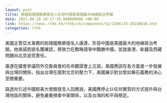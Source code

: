 ```yaml
---
layout: post
title: 美國助理國務卿提名人形容中國是美國最大地緣政治考驗
date: 2021-06-16 19:17:19.000000000 +08:00
link: https://news.rthk.hk/rthk/ch/component/k2/1596174-20210616.htm
categories: rthk
---
```


美國主管亞太事務的助理國務卿提名人康達，形容中國是美國最大的地緣政治考驗。他承諾若提名獲確認，將致力在戰略競爭中戰勝中國，並就香港、新疆及西藏問題向北京追究責任。

康達在國會參議院外交委員會的任命聽證會上又說，美國應該在各方面進一步發展與台灣的關係，指出台灣在面對北京的壓力下，美國展示對台堅如磐石義務的決心至關重要。

路透社引述中國駐美大使館發言人回應說，美國應停止以任何實質的方式提升與台灣地區的關係，避免嚴重損害中美關係，以及台海的和平與穩定。

